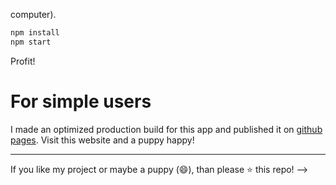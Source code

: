 



computer).
```bash
npm install
npm start
```
Profit!
# For simple users
I made an optimized production build for this app and published it on [github pages](https://snovruslan.github.io/react-todo-app). Visit this website and a puppy happy!

---
If you like my project or maybe a puppy (:smile:), than please :star: this repo! -->
